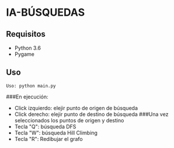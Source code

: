 # IA-BÚSQUEDAS
## Requisitos
- Python 3.6
- Pygame
## Uso
```
Uso: python main.py
```
###En ejecución:
- Click izquierdo: elejir punto de origen de búsqueda
- Click derecho: elejir punto de destino de búsqueda
###Una vez seleccionados los puntos de origen y destino
- Tecla "Q": búsqueda DFS
- Tecla "W": búsqueda Hill Climbing
- Tecla "R": Redibujar el grafo
